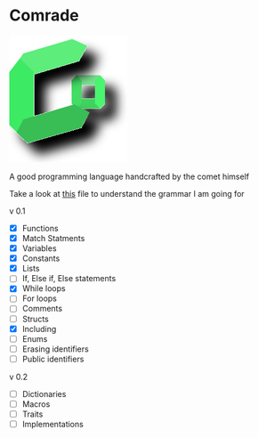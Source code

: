 # Comrade

![Comrade](/Comrade.svg)

A good programming language handcrafted by the comet himself

Take a look at [this](/grammer.txt) file to understand the grammar I am going for

v 0.1

- [x] Functions
- [x] Match Statments
- [x] Variables
- [x] Constants
- [x] Lists
- [ ] If, Else if, Else statements
- [x] While loops
- [ ] For loops
- [ ] Comments
- [ ] Structs
- [x] Including
- [ ] Enums
- [ ] Erasing identifiers
- [ ] Public identifiers

v 0.2

- [ ] Dictionaries
- [ ] Macros
- [ ] Traits
- [ ] Implementations
